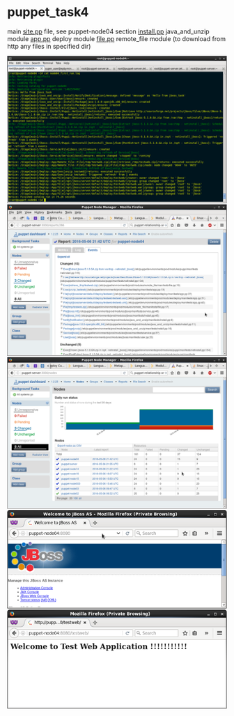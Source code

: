 # puppet_task4

main [site.pp](environment/manifests/site.pp) file, see puppet-node04 section
[install.pp](environment/modules/java_and_unzip/manifests/install.pp) java_and_unzip module
[app.pp](environment/modules/deploy/manifests/app.pp) deploy module 
[file.pp](environment/modules/remote_file/manifests/file.pp) remote_file module (to download from http any files in specified dir)

![alt tag](pictures/log.png)
![alt tag](pictures/logdash.png)
![alt tag](pictures/status.png)
![alt tag](pictures/jboss.png)
![alt tag](pictures/app.png)